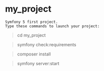 # my_project
	Symfony 5 first project.	
	Type these commands to launch your project:
> cd my_project
	
> symfony check:requirements
	
> composer install
	
> symfony server:start
	
